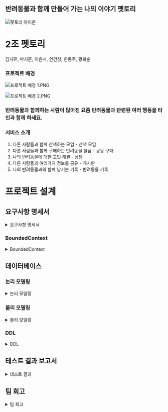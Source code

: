 ﻿## 반려동물과 함께 만들어 가는 나의 이야기 펫토리

![펫토리 아이콘](./images/어플_아이콘.PNG)

# 2조 펫토리

김지민, 박지훈, 이은서, 연건창, 한동주, 황희순

### 프로젝트 배경

![프로젝트 배경 1.PNG](./images/프로젝트_배경1.PNG)

![프로젝트 배경 2.PNG](./images/프로젝트_배경2.PNG)

### 반려동물과 함께하는 사람이 많아진 요즘 반려동물과 관련된 여러 행동을 타인과 함께 하세요.

### 서비스 소개

1. 다른 사람들과 함께 산책하는 모임 - 산책 모임
2. 다른 사람들과 함께 구매하는 반려동물 물품 - 공동 구매
3. 나의 반려동물에 대한 고민 해결 - 상담
4. 다른 사람들과 여러가지 정보를 공유 - 게시판
5. 나의 반려동물과의 함께 남기는 기록 - 반려동물 기록

### 

# 프로젝트 설계
## 요구사항 명세서
<details>
<summary>요구사항 명세서</summary>
<div markdown="1">


    [GitHub](https://docs.google.com/spreadsheets/d/1xn3WYrcm1DOls6SgFvD8YYsPRyOG0y4JGV1NGI4js7w/edit?gid=0#gid=0)
    

  <img src="./images/요구사항_명세서1.PNG" alt="요구사항 명세서 1">
  <img src="./images/요구사항_명세서2.PNG" alt="요구사항 명세서 2">
  <img src="./images/요구사항_명세서3.PNG" alt="요구사항 명세서 3">
  <img src="./images/요구사항_명세서4.PNG" alt="요구사항 명세서 4">
  <img src="./images/요구사항_명세서5.PNG" alt="요구사항 명세서 5">
  <img src="./images/요구사항_명세서6.PNG" alt="요구사항 명세서 6">

</div>
</details>

   ### BoundedContext

   <details>
   <summary> BoundedContext</summary>
   <div markdown="1">

- BoundedContext
    
    ![회원.png](/images/회원.png)
    
    ![프로필.png](/images/프로필.png)
    
    ![게시판.png](./images/게시판.png)
    
    ![상담.png](./images/상담.png)
    
    ![산책 모임.png](./images/산책%20모임.png)
    
    ![공동 구매.png](./images/공동%20구매.png)
    
    ![채팅.png](./images/채팅.png)

</div>
</details>
    
## 데이터베이스

### 논리 모델링


 <details>
   <summary> 논리 모델링</summary>
   <div markdown="1">
   
- 논리모델링 사진
    
    <img src="./images/논리_모델링3.PNG" alt="논리 모델링 3">

    <img src="./images/논리_모델링4.PNG" alt="논리 모델링 4">


    </div>
</details>
    

### 물리 모델링

 <details>
   <summary> 물리 모델링</summary>
   <div markdown="1">


- 물리 모델링 사진
    
    ![물리 모델링3.PNG](./images/물리_모델링3.PNG)
    
    ![물리 모델링4.PNG](./images/물리_모델링4.PNG)

    ![물리 모델링5.PNG](./images/물리_모델링5.PNG)   

    ![물리 모델링6.PNG](./images/물리_모델링6.PNG)   

    ![물리 모델링7.PNG](./images/물리_모델링7.PNG)   

    ![물리 모델링8.PNG](./images/물리_모델링8.PNG)   

    ![물리 모델링9.PNG](./images/물리_모델링9.PNG)   

    </div>
</details>   

### DDL
 <details>
   <summary>DDL</summary>
   <div markdown="1">

    [DDL 다운로드](./images/펫토리%20DDL%20v.07.txt)

    </div>
</details> 


## 테스트 결과 보고서
<details>
  <summary>테스트 결과</summary>
  <div markdown="1">

### 채팅

 <details>
   <summary>채팅</summary>
   <div markdown="2">

- 채팅
    
    ## 채팅 방 생성 기능
    
    - 산책 모임 방, 공동 구매 모임 방이 생성되었을 때 해당 URL 이 호출되어 채팅 방이 자동으로 만들어진다.
    
    ![채팅방 생성 기능](./images/채팅방_생성기능.png)
    
    ## 실시간 채팅 기능
    
    - 실시간으로 서버에 채팅을 전송 할 수 있다.
    
    ![실시간 채팅 기능](./images/실시간_채팅기능.png)
    
    - DB
    
    ![채팅 DB](./images/채팅.png)
    
    ## 채팅 수정 기능
    
    - 작성한 채팅을 수정할 수 있다.
    
    ![채팅 수정 기능](./images/채팅_수정기능.png)
    
    ## 채팅 소프트 삭제
    
    - 채팅 상태를 DELETE 로 바꾸고 DB에서는 삭제를 안 하는 소프트 삭제를 실행 한다.
    
    ![채팅 소프트 삭제](./images/채팅_소프트_삭제.png)
    
    ## 채팅 하드 삭제
    
    - 채팅을 DB에서 완전 삭제 한다.
    
    ![채팅 하드 삭제](./images/채팅_하드_삭제.png)
    
    ## 채팅 기록 조회
    
    - 채팅 방의 채팅 기록을 조회한다.
    
    ![채팅 기록 조회](./images/채팅기록_조회.png)

        </div>
    </details>   
    
     



### 게시판

 <details>
   <summary>게시판</summary>
   <div markdown="2">

- 게시판
    
    ## 게시글 작성
    
    ![게시글 작성](./images/1_게시글작성.png)

    ## 게시글 수정
    
    ![게시글 수정](./images/2_게시글수정.png)

    ## 게시글 삭제
    
    ![게시글 삭제](./images/3_게시글삭제.png)

    ## 게시글 목록 조회
    
    ![게시글 목록 조회](./images/4_게시물목록조회.png)

    ## 번호로 게시글 조회
    
    ![번호로 게시글 조회](./images/5_번호로게시글조회.png)

- 댓글

    ## 댓글 작성
    
    ![댓글 작성](./images/1_댓글작성.png)

    ## 댓글 수정
    
    ![댓글 수정](./images/2_댓글수정.png)

    ## 댓글 삭제
    
    ![댓글 삭제](./images/3_댓글삭제.png)

    ## 댓글 조회
    
    ![댓글 조회](./images/4_댓글조회.png)

- 카테고리    

    ## 카테고리 등록
    
    ![카테고리 등록](./images/1_카테고리등록.png)

    ## 카테고리 수정
    
    ![카테고리 수정](./images/2_카테고리수정.png)

    ## 카테고리 삭제
    
    ![카테고리 삭제](./images/3_카테고리삭제.png)

    ## 카테고리 조회
    
    ![카테고리 조회](./images/4_카테고리조회.png)


        </div>
    </details>   
    
 

### 상담

 <details>
   <summary>상담</summary>
   <div markdown="2">

- 상담

    ## 답변 등록
    
    ![답변 등록](./images/상담/답변등록.png)

    ## 답변 삭제
    
    ![답변 삭제](./images/상담/답변삭제.png)

    ## 답변 수정
    
    ![답변 수정](./images/상담/답변수정.png)

    ## 재답변 등록
    
    ![재답변 등록](./images/상담/재답변등록.png)

    ## 질문 등록
    
    ![질문 등록](./images/상담/질문등록.png)

    ## 질문 삭제
    
    ![질문 삭제](./images/상담/질문삭제.png)

    ## 질문 수정
    
    ![질문 수정](./images/상담/질문수정.png)

    ## 질문 전체 조회(검색)
    
    ![질문 전체 조회(검색)](./images/상담/질문전체조회(검색).png)

    ## 특정질문조회(닉네임)
    
    ![특정질문조회(닉네임)](./images/상담/특정질문조회(닉네임).png)

    ## 특정질문조회(번호)
    
    ![특정질문조회(번호)](./images/상담/특정질문조회(번호).png)
    
        </div>
    </details>   
    


### 공동구매

 <details>
   <summary>공동구매</summary>
   <div markdown="2">

- 공동구매모임

    ## 공동구매모임목록조회
    
    ![공동구매모임목록조회](./images/공동구매/공동구매모임/1_공동구매모임목록조회.png)

    ## 현재사용자가참여한공동구매모임목록조회
    
    ![현재사용자가참여한공동구매모임목록조회](./images/공동구매/공동구매모임/2_현재사용자가참여한공동구매모임목록조회.png)

    ## 공동구매모임등록
    
    ![공동구매모임등록](./images/공동구매/공동구매모임/3_공동구매모임등록.png)

    ## 공동구매모임수정
    
    ![공동구매모임수정](./images/공동구매/공동구매모임/4_공동구매모임수정.png)

    ## 공동구매모임상세조회
    
    ![공동구매모임상세조회](./images/공동구매/공동구매모임/5_공동구매모임상세조회.png)

    ## 공동구매모임삭제
    
    ![공동구매모임삭제](./images/공동구매/공동구매모임/6_공동구매모임삭제.png)

    ## 공동구매모임참가
    
    ![공동구매모임참가](./images/공동구매/공동구매모임/7_공동구매모임참가.png)

    ## 공동구매방장물품배송정보등록
    
    ![공동구매방장물품배송정보등록](./images/공동구매/공동구매모임/8_공동구매방장물품배송정보등록.png)

    ## 공동구매모임나가기
    
    ![공동구매모임나가기](./images/공동구매/공동구매모임/9_공동구매모임나가기.png)

    ## 공동구매모임강퇴
    
    ![공동구매모임강퇴](./images/공동구매/공동구매모임/10_공동구매모임강퇴.png)

    ## 지급기록조회
    
    ![지급기록조회](./images/공동구매/공동구매모임/11_지급기록조회.png)

    ## 공동구매물품배송정보조회
    
    ![공동구매물품배송정보조회](./images/공동구매/공동구매모임/12_공동구매물품배송정보조회.png)

- 공동구매참가

    ## 현재공동구매모임참가의전체사용자목록조회
    
    ![현재공동구매모임참가의전체사용자목록조회](./images/공동구매/공동구매참가/1_현재공동구매모임참가의전체사용자목록조회.png)

    ## 공동구매참가등록
    
    ![공동구매참가등록](./images/공동구매/공동구매참가/2_공동구매참가등록.png)

    ## 공동구매참가취소
    
    ![공동구매참가취소](./images/공동구매/공동구매참가/3_공동구매참가취소.png)

    ## 공동구매참가자물품배송정보등록
    
    ![공동구매참가자물품배송정보등록](./images/공동구매/공동구매참가/4_공동구매참가자물품배송정보등록.png)

    ## 공동구매참가자물품수령으로변경
    
    ![공동구매참가자물품수령으로변경](./images/공동구매/공동구매참가/5_공동구매참가자물품수령으로변경.png)

    ## 공동구매물품배송정보조회
    
    ![공동구매물품배송정보조회](./images/공동구매/공동구매참가/6_공동구매물품배송정보조회.png)

- 즐겨찾기

    ## 즐겨찾기된모임조회
    
    ![즐겨찾기된모임조회](./images/공동구매/즐겨찾기/1_즐겨찾기된모임조회.png)

    ## 즐겨찾기등록
    
    ![즐겨찾기등록](./images/공동구매/즐겨찾기/2_즐겨찾기등록.png)

    ## 즐겨찾기삭제
    
    ![즐겨찾기삭제](./images/공동구매/즐겨찾기/3_즐겨찾기삭제.png)

- 카테고리

    ## 카테고리목록조회
    
    ![카테고리목록조회](./images/공동구매/카테고리/1_카테고리목록조회.png)

    ## 카테고리등록
    
    ![카테고리등록](./images/공동구매/카테고리/2_카테고리등록.png)

    ## 카테고리수정
    
    ![카테고리수정](./images/공동구매/카테고리/3_카테고리수정.png)

    ## 카테고리삭제
    
    ![카테고리삭제](./images/공동구매/카테고리/4_카테고리삭제.png)

        </div>
    </details> 

### 산책모임

 <details>
   <summary>산책모임</summary>
   <div markdown="2">

- 산책모임

    ## 가입한산책모임등록
    
    ![가입한산책모임등록](./images/산책모임/가입한산책모임등록.png)

    ## 가입한산책모임삭제
    
    ![가입한산책모임삭제](./images/산책모임/가입한산책모임삭제.png)

    ## 가입한산책모임수정
    
    ![가입한산책모임수정](./images/산책모임/가입한산책모임수정.png)

    ## 가입한산책모임조회
    
    ![카테고리삭가입한산책모임조회제](./images/산책모임/가입한산책모임조회.png)

    ## 산책모임기록등록
    
    ![산책모임기록등록](./images/산책모임/산책모임기록등록.png)

    ## 산책모임기록삭제
    
    ![산책모임기록삭제](./images/산책모임/산책모임기록삭제.png)

    ## 산책모임기록수정
    
    ![산책모임기록수정](./images/산책모임/산책모임기록수정.png)

    ## 산책모임기록조회
    
    ![산책모임기록조회](./images/산책모임/산책모임기록조회.png)

    ## 산책모임등록
    
    ![산책모임등록](./images/산책모임/산책모임등록.png)

    ## 산책모임삭제
    
    ![산책모임삭제](./images/산책모임/산책모임삭제.png)

    ## 산책모임수정
    
    ![산책모임수정](./images/산책모임/산책모임수정.png)

    ## 산책모임신청등록
    
    ![산책모임신청등록](./images/산책모임/산책모임신청등록.png)

    ## 산책모임신청삭제
    
    ![산책모임신청삭제](./images/산책모임/산책모임신청삭제.png)

    ## 산책모임신청수정
    
    ![산책모임신청수정](./images/산책모임/산책모임신청수정.png)

    ## 산책모임신청조회
    
    ![산책모임신청조회](./images/산책모임/산책모임신청조회.png)

    ## 산책모임조회
    
    ![산책모임조회](./images/산책모임/산책모임조회.png)

    ## 특정산책모임기록조회
    
    ![특정산책모임기록조회](./images/산책모임/특정산책모임기록조회.png)

    ## 특정산책모임신청조회
    
    ![특정산책모임신청조회](./images/산책모임/특정산책모임신청조회.png)

    ## 특정산책모임조회
    
    ![특정산책모임조회](./images/산책모임/특정산책모임조회.png)

    ## 특정회원의가입한산책모임조회
    
    ![특정회원의가입한산책모임조회](./images/산책모임/특정회원의가입한산책모임조회.png)

         </div>
    </details> 

### 가족

 <details>
   <summary>가족</summary>
   <div markdown="2">

- 가족

    ## 다른회원을가족으로초대
    
    ![특정회원의가입한산책모임조회](./images/가족/pm-가족-1다른회원을가족으로초대.png)

    ## 받은가족초대조회
    
    ![특정회원의가입한산책모임조회](./images/가족/pm-가족-2받은가족초대조회.png)

    ## 가족초대거절
    
    ![특정회원의가입한산책모임조회](./images/가족/pm-가족-3가족초대거절.png)

    ## 가족초대수락
    
    ![특정회원의가입한산책모임조회](./images/가족/pm-가족-4가족초대수락.png)

    ## 가족에서회원삭제
    
    ![특정회원의가입한산책모임조회](./images/가족/pm-가족-5가족에서회원삭제.png)

    ## 가족정보조회
    
    ![특정회원의가입한산책모임조회](./images/가족/pm-가족-6가족정보조회.png)

        </div>
    </details> 

### 급여기록

 <details>
   <summary>급여기록</summary>
   <div markdown="2">

- 급여기록

    ## 급여기록등록
    
    ![급여기록등](./images/급여기록/pm-급여기록-1급여기록등록.png)

    ## 급여기록수정
    
    ![급여기록수정](./images/급여기록/pm-급여기록-2급여기록수정.png)

    ## 급여기록삭제
    
    ![급여기록삭제](./images/급여기록/pm-급여기록-3급여기록삭제.png)

    ## 급여기록월별조회
    
    ![급여기록월별조회](./images/급여기록/pm-급여기록-4급여기록월별조회.png)

    ## 급여기록날짜별조회
    
    ![급여기록날짜별조회](./images/급여기록/pm-급여기록-5급여기록날짜별조회.png)

    ## 급여기록날짜별상세조회
    
    ![급여기록날짜별상세조회](./images/급여기록/pm-급여기록-6급여기록날짜별상세조회.png)

        </div>
    </details>     

### 반려동물

 <details>
   <summary>반려동물</summary>
   <div markdown="2">

- 반려동물

    ## 반려동물조회
    
    ![반려동물조회](./images/반려동물/pm-반려동물-1반려동물조회.png)
    
    ## 반려동물등록
    
    ![반려동물등록](./images/반려동물/pm-반려동물-2반려동물등록.png)

    ## 반려동물수정
    
    ![반려동물수정](./images/반려동물/pm-반려동물-3반려동물수정.png)

    ## 반려동물삭제
    
    ![반려동물삭제](./images/반려동물/pm-반려동물-4반려동물삭제.png)


        </div>
    </details> 

### 산책기록

 <details>
   <summary>산책기록</summary>
   <div markdown="2">

- 산책기록

    ## 산책기록등록
    
    ![산책기록등록](./images/산책기록/pm-산책기록-1산책기록등록.png)

    ## 산책기록수정
    
    ![산책기록수정](./images/산책기록/pm-산책기록-2산책기록수정.png)

    ## 산책기록삭제
    
    ![산책기록삭제](./images/산책기록/pm-산책기록-3산책기록삭제.png)

    ## 산책기록월별조회
    
    ![산책기록월별조회](./images/산책기록/pm-산책기록-4산책기록월별조회.png)

    ## 산책기록날짜별조회
    
    ![산책기록날짜별조회](./images/산책기록/pm-산책기록-5산책기록날짜별조회.png)

    ## 산책기록날짜별상세조회
    
    ![산책기록날짜별상세조회](./images/산책기록/pm-산책기록-6산책기록날짜별상세조회.png)

        </div>
    </details> 

### 유저

 <details>
   <summary>유저</summary>
   <div markdown="2">

- 유저

    ## 회원가입
    
    ![회원가입](./images/유저/pm-유저-1회원가입.png)

    ## 로그인
    
    ![로그인](./images/유저/pm-유저-2로그인.png)

    ## 회원정보조회
    
    ![회원정보조회](./images/유저/pm-유저-3회원정보조회.png)

    ## 비밀번호변경
    
    ![비밀번호변경](./images/유저/pm-유저-4비밀번호변경.png)
    

        </div>
    </details> 

  </div>
</details> 

## 팀 회고

<details>
   <summary>팀 회고</summary>
   <div markdown="1">

김지민 : Spring을 처음 접해봐서 어려웠던 점이 많았다. 처음 보는 용어, 어노테이션을 언제, 어떤 방식으로 써야하는 지, 작성한 파일들이 어떤 식으로 작동하는 지 등을 접해본 적이 생소해서 헤맸지만 팀원들의 도움으로 문제를 해결할 수 있었다. 프로젝트를 하면서 생소했던 Spring의 작성한 파일들의 작동방식을 전보다는 이해할 수 있었다. 다음에 Spring을 쓸 때는 더 익숙해져서 능숙하게 할 수 있으면 좋겠다. 

박지훈 : Spring boot 를 배우면서 팀원들과 각자의 기능 파트 하나씩을 맡아도 충분히 해결이 가능하다고 생각했다. 구현을 하면서 부족한 부분이 생기고, 수정하기를 반복하니 시간이 어느덧 촉박해져 왔고, 더욱 완성도를 높이기 위해서 노력을 했으나 몇몇 기능들을 구현하지 못하였다. 하지만 진행하면서 어떤 부분에 문제가 있고, 해결하는 능력이 길러졌다는 것이 몸소 느껴지는 것 같았다.  그리고 다른 사람들이 작성한 코드를 읽는 실력이나 구조 파악에 대해 향상됨을 느꼈고, 이를 어떻게 보완해야 할지도 어느정도 감을 잡았다는 것에서 부족한 부분이 많지만 좋은 프로젝트였다고 생각한다. 또한 팀원들에게 많은 도움과 배움을 얻었고, 함께 프로젝트를 진행하며 왜 팀프로젝트 경험이 중요한지를 깨닫는 시간이 되었던 것 같다.

이은서 : 호기롭게 시작했지만 꽤나 고생했다. 신나서 이 기능 저 기능 다 붙였다가 시간에 쫓겨서 많이도 잘라냈다. 구현할 기능에 대해 깊이 고민하지 않고 시작해서 코드를 짜면서 로직과 DB가 자주 바뀌어서 힘들기도 했다. 대신 바뀔 때마다 테스트를 여러 번 해서 많은 오류에 익숙해질 수 있었다^^
배울 때는 몰랐는데, 프로젝트를 진행하면서 JPA가 얼마나 편한지 절절하게 느끼기도 했다.
이번 프로젝트는 각자 기능 구현에 골몰하느라, 서로의 코드를 봐주거나 자잘한 규칙을 잘 지켰는지 확인할 시간이 없어서 아쉽다. 이래저래 밀려서 부족한 부분들을 보완해서 프론트엔드 단까지 빨리 직접 만들고 싶다!

연건창 : 프로젝트를 처음 접하면서, 낯선 용어와 어노테이션 사용법, 기능들이 어떻게 작동하는지에 대한 이해 부족으로 어려움을 겪었다. 하지만 혼자였다면 더 어려웠을 것을 팀원들의 도움 덕분에 점차 문제들을 해결할 수 있었고, Spring의 구조도 조금씩 이해하게 되었다.
동시에 그 과정에서 문제를 해결하는 능력이 많이 향상되었고, 다른 사람의 코드를 읽고 구조를 파악하는 실력도 나아졌음을 느꼈다. 수정과 보완을 계속 반복하다 보니 시간이 촉박해져 일부 기능을 완성하지 못한 점이 아쉬워 다음 번에는 더 익숙해져 능숙하게 사용할 수 있기를 희망한다.
또한, Spring Boot뿐만 아니라 MyBatis, JPA 같은 백엔드 기술에 대해 배운 것들을 다시 복습하며 실전에 적용해 백엔드 기술의 편리함을 직접 경험하면서, 더 효율적이고 간결한 코드를 작성하고 싶다는 목표도 생겼다. 이번 프로젝트에서는 각자의 작업에 몰두하느라 팀원들의 코드 리뷰나 규칙을 지키는 부분에서 다소 부족한 점이 있었지만, 이를 보완해 더 나은 결과물을 만들 계획이다.
이번 프로젝트를 통해 팀워크의 중요성과 문제 해결 능력을 크게 키웠으며, 더 좋은 코드를 작성하고 팀원들과의 소통을 원활히 하여 완성도 높은 프로젝트를 만들고 싶다. 

한동주 : Spring은 처음 사용해보았는데 어려운 점도 있었지만 배워가면서 점점 발전해가는것을 느껴서 좋았다. 좀 많이 헤메서 기능 구현등에 수정도 많이 해보고 오류도 많이 찾아보면서 많은 것을 배운것 같다. 다음에는 더 공부를 많이 해서 더 간결하고 좋은 코드를 작성해보고 싶다. 처음 하는 부분이다 보니 여유가 없어 팀원들과 소통을 더 많이 하지 못한것이 아쉬웠다. 하지만 팀원들이 모르는 부분을 알려주지 않았으면 상당히 힘들뻔 했지만 다들 친절하게 알려주셨다. 우리 팀원들 최고!

황희순 : 처음으로 실시간 통신을 다루고 채팅이라는 기능에 대한 구현을 하면서 Spring Boot 에 대해 더 익숙해 질 수 있었고 JPA, MyBatis, Security 등등 백엔드 기술에 대해서 배운 것을 다시 복습하며 사용해보는 것이 너무나 좋았다. 아쉬운 점은 초반부에 시간과 일정을 고려하지 않고 너무 많은 기능들을 넣어서 하나의 기능에 대해서 완성도 있게 작업을 하지 못한 것이 아쉽고 짧은 시간안에 많은 것을 구현하려다 보니 다른 팀원의 코드나 도움을 주지 못하고 다른 기능과 고려해서 코드를 작성하려는 부분이 조금 부족했던 것이 아쉽게 느껴졌다. 프론트 엔드까지 시간이 좀 더 있으니 그 때까지 보완을 하면 더 좋을 거 같다.     

  </div>
</details> 
